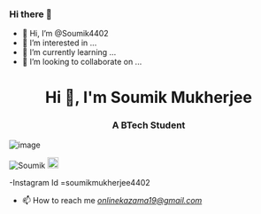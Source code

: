 ### Hi there 👋

<!--
**Soumik4402/Soumik4402** is a ✨ _special_ ✨ repository because its `README.md` (this file) appears on your GitHub profile.

Here are some ideas to get you started:

- 🔭 I’m currently working on ...
- 🌱 I’m currently learning ...
- 👯 I’m looking to collaborate on ...
- 🤔 I’m looking for help with ...
- 💬 Ask me about ...
- 📫 How to reach me: ...
- 😄 Pronouns: ...
- ⚡ Fun fact: ...
-->
- 👋 Hi, I’m @Soumik4402
- 👀 I’m interested in ...
- 🌱 I’m currently learning ...
- 💞️ I’m looking to collaborate on ...


<h1 align="center">Hi 👋, I'm Soumik Mukherjee </h1>
<h3 align="center">A BTech Student  </h3>

![image](https://github.com/saadeghi/saadeghi/blob/master/dino.gif)

<p align="left">
<img src="https://komarev.com/ghpvc/?username=Soumik4402" alt="Soumik" />

 <img src="https://github.com/simple-icons/simple-icons/blob/develop/icons/amazonaws.svg" alt="aws"  width="20" height="20" /> 
 
 </p>
-Instagram Id =soumikmukherjee4402

- 📫 How to reach me *onlinekazama19@gmail.com*








<!---
Soumik4402/Soumik4402 is a ✨ special ✨ repository because its `README.md` (this file) appears on your GitHub profile.
You can click the Preview link to take a look at your changes.
--->
